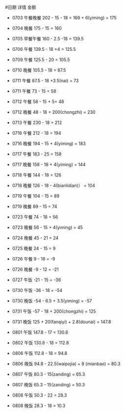 #日期  详情   金额
- 0703 午餐晚餐 202 - 15 - 18 = 169 + 6(yiming) = 175
- 0704 晚餐     175 - 15 = 160
- 0705 早餐午餐 160 - 2.5 -18 = 139.5
- 0706 午餐     139.5 - 18 +4 = 125.5 
- 0709 午餐 125.5 - 20 = 105.5
- 0710 晚餐 105.5 - 18 = 87.5
- 0711 午餐 87.5 - 18 +3.5(nai) = 73
- 0711 午餐 73 - 15 = 58
- 0712 午餐 58 - 15 + 5= 48
- 0712 晚餐 48 - 18 + 200(chongzhi) = 230
- 0713 午餐 230 - 18 = 212
- 0716 午餐 212 - 18 = 194
- 0716 晚餐 194 - 15 + 4(yiming) = 183
- 0717 午餐 183 - 25 = 158
- 0717 晚餐 158 - 18 + 4(yiming) = 144
- 0718 午餐 144 - 18 = 126
- 0718 晚餐 126 - 18 - 4(bianlidian)） = 104
- 0719 午餐 104 - 15 = 89
- 0719 晚餐 89 - 15 = 74

- 0723 午餐 74 - 18 = 56
- 0723 晚餐 56 - 15 + 4(yiming) = 45
- 0724 晚餐 45 - 21 = 24
- 0725 晚餐 24 - 15 = 9
- 0726 午餐 9 - 18 = -9
- 0726 晚餐 -9 - 12 = -21
- 0727 午饭 -21 - 15 = -36

- 0730 午饭 -36 - 18 = -54 
- 0730 晚饭 -54 - 6.5 + 3.5(yiming) = -57
- 0731 午饭 -57 - 18 + 200(chongzhi) = 125
- 0731 晚饭 125 + 20(fanqiyi) + 2.8(dounai) = 147.8 
- 0801 午饭 147.8 - 17 = 130.8
- 0802 午饭 130.8 - 18 = 112.8  

- 0806 午饭 112.8 - 18 = 94.8 
- 0806 晚饭 94.8 - 22.5(waipojia) + 8 (mianbao) = 80.3
- 0807 午饭 80.3 - 15(zanding) = 65.3
- 0807 晚饭 65.3 - 15(zanding) = 50.3
- 0808 午饭 50.3 - 22 = 28.3 
- 0808 晚饭 28.3 - 18 = 10.3
